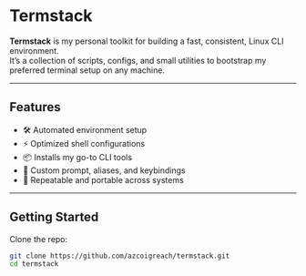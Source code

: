 # Termstack

**Termstack** is my personal toolkit for building a fast, consistent, Linux CLI environment.  
It’s a collection of scripts, configs, and small utilities to bootstrap my preferred terminal setup on any machine.

---

## Features

- 🛠 Automated environment setup
- ⚡ Optimized shell configurations
- 📦 Installs my go-to CLI tools
- 🎨 Custom prompt, aliases, and keybindings
- 🔄 Repeatable and portable across systems

---

## Getting Started

Clone the repo:

```bash
git clone https://github.com/azcoigreach/termstack.git
cd termstack
